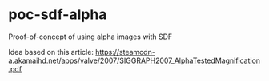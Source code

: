 # poc-sdf-alpha

Proof-of-concept of using alpha images with SDF

Idea based on this article: https://steamcdn-a.akamaihd.net/apps/valve/2007/SIGGRAPH2007_AlphaTestedMagnification.pdf
